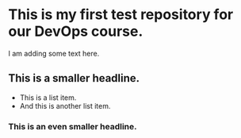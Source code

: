 # This is my first test repository for our DevOps course.

I am adding some text here. 

## This is a smaller headline. 

* This is a list item.
* And this is another list item.

### This is an even smaller headline. 
